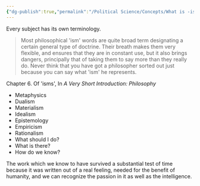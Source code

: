 ```yaml
---
{"dg-publish":true,"permalink":"/Political Science/Concepts/What is -ism/"}
---
```


Every subject has its own terminology.

> Most philosophical 'ism' words are quite broad term designating a certain general type of doctrine. Their breath makes them very flexible, and ensures that they are in constant use, but it also brings dangers, principally that of taking them to say more than they really do. Never think that you have got a philosopher sorted out just because you can say what 'ism' he represents.

Chapter 6. Of 'isms', In *A Very Short Introduction: Philosophy*

- Metaphysics
- Dualism
- Materialism
- Idealism
- Epistemology
- Empiricism
- Rationalism
- What should I do?
- What is there?
- How do we know?

The work which we know to have survived a substantial test of time because it was written out of a real feeling, needed for the benefit of humanity, and we can recognize the passion in it as well as the intelligence.